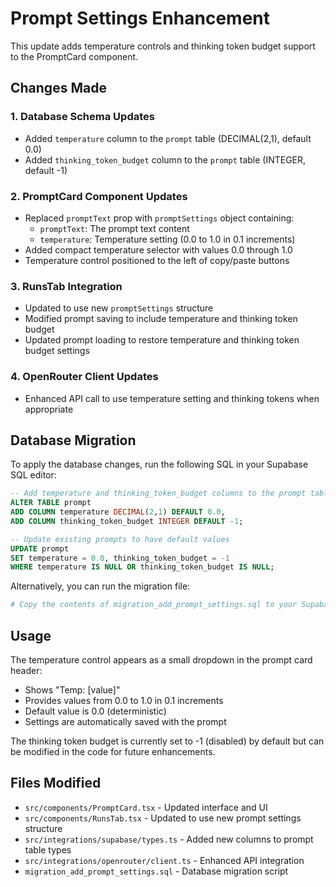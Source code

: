 # Prompt Settings Enhancement

This update adds temperature controls and thinking token budget support to the PromptCard component.

## Changes Made

### 1. Database Schema Updates

- Added `temperature` column to the `prompt` table (DECIMAL(2,1), default 0.0)
- Added `thinking_token_budget` column to the `prompt` table (INTEGER, default -1)

### 2. PromptCard Component Updates

- Replaced `promptText` prop with `promptSettings` object containing:
  - `promptText`: The prompt text content
  - `temperature`: Temperature setting (0.0 to 1.0 in 0.1 increments)
- Added compact temperature selector with values 0.0 through 1.0
- Temperature control positioned to the left of copy/paste buttons

### 3. RunsTab Integration

- Updated to use new `promptSettings` structure
- Modified prompt saving to include temperature and thinking token budget
- Updated prompt loading to restore temperature and thinking token budget settings

### 4. OpenRouter Client Updates

- Enhanced API call to use temperature setting and thinking tokens when appropriate

## Database Migration

To apply the database changes, run the following SQL in your Supabase SQL editor:

```sql
-- Add temperature and thinking_token_budget columns to the prompt table
ALTER TABLE prompt
ADD COLUMN temperature DECIMAL(2,1) DEFAULT 0.0,
ADD COLUMN thinking_token_budget INTEGER DEFAULT -1;

-- Update existing prompts to have default values
UPDATE prompt
SET temperature = 0.0, thinking_token_budget = -1
WHERE temperature IS NULL OR thinking_token_budget IS NULL;
```

Alternatively, you can run the migration file:

```bash
# Copy the contents of migration_add_prompt_settings.sql to your Supabase SQL editor
```

## Usage

The temperature control appears as a small dropdown in the prompt card header:

- Shows "Temp: [value]"
- Provides values from 0.0 to 1.0 in 0.1 increments
- Default value is 0.0 (deterministic)
- Settings are automatically saved with the prompt

The thinking token budget is currently set to -1 (disabled) by default but can be modified in the code for future enhancements.

## Files Modified

- `src/components/PromptCard.tsx` - Updated interface and UI
- `src/components/RunsTab.tsx` - Updated to use new prompt settings structure
- `src/integrations/supabase/types.ts` - Added new columns to prompt table types
- `src/integrations/openrouter/client.ts` - Enhanced API integration
- `migration_add_prompt_settings.sql` - Database migration script
